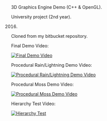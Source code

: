 3D Graphics Engine Demo (C++ & OpenGL).

University project (2nd year).

2016.

Cloned from my bitbucket repository.

Final Demo Video:

[![Final Demo Video](https://img.youtube.com/vi/Q8oNHE4F7eM/0.jpg)](https://www.youtube.com/watch?v=Q8oNHE4F7eM)

Procedural Rain/Lightning Demo Video:

[![Procedural Rain/Lightning Demo Video](https://img.youtube.com/vi/nr0C6I-u0L4/0.jpg)](https://www.youtube.com/watch?v=nr0C6I-u0L4)

Procedural Moss Demo Video:

[![Procedural Moss Demo Video](https://img.youtube.com/vi/s_JM4URp-tw/0.jpg)](https://www.youtube.com/watch?v=s_JM4URp-tw)

Hierarchy Test Video:

[![Hierarchy Test](https://img.youtube.com/vi/PF-EDCHWHEU/0.jpg)](https://www.youtube.com/watch?v=PF-EDCHWHEU)
